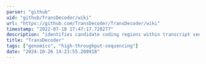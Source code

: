 ```yaml
---
parser: "github"
uid: "github/TransDecoder/wiki"
url: "https://github.com/TransDecoder/TransDecoder/wiki"
timestamp: "2022-07-18 17:47:17.728277"
description: "identifies candidate coding regions within transcript sequences, such as those generated by de novo RNA-Seq transcript assembly using Trinity, or constructed based on RNA-Seq alignments to the genome using Tophat and Cufflinks."
title: "TransDecoder"
tags: ["genomics", "high-throughput-sequencing"]
date: "2024-10-26 14:23:55.208918"
---
```

